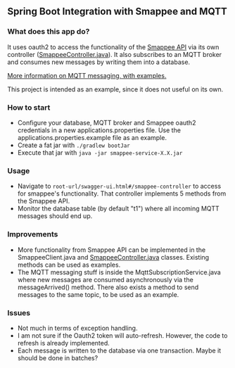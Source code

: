 ## Spring Boot Integration with Smappee and MQTT

### What does this app do?
It uses oauth2 to access the functionality of the [Smappee API](https://smappee.atlassian.net/wiki/spaces/DEVAPI/overview) via its own controller ([SmappeeController.java](https://github.com/Theoklitos/smappee-service/blob/master/src/main/java/de/diedev/smappee/controller/SmappeeController.java)). It also subscribes to an MQTT broker and consumes new messages by writing them into a database.

[More information on MQTT messaging, with examples.](https://www.hivemq.com/blog/how-to-get-started-with-mqtt)

This project is intended as an example, since it does not useful on its own.

### How to start
* Configure your database, MQTT broker and Smappee oauth2 credentials in a new  applications.properties file. Use the applications.properties.example file as an example.
* Create a fat jar with `./gradlew bootJar`
* Execute that jar with `java -jar smappee-service-X.X.jar`

### Usage
* Navigate to `root-url/swagger-ui.html#/smappee-controller` to access for smappee's functionality. That controller implements 5 methods from the Smappee API.
* Monitor the database table (by default "t1") where all incoming MQTT messages should end up.

### Improvements
* More functionality from Smappee API can be implemented in the SmappeeClient.java and [SmappeeController.java]((https://github.com/Theoklitos/smappee-service/blob/master/src/main/java/de/diedev/smappee/controller/SmappeeController.java)) classes. Existing methods can be used as examples.
* The MQTT messaging stuff is inside the MqttSubscriptionService.java where new messages are consumed asynchronously via the messageArrived() method. There also exists a method to send messages to the same topic, to be used as an example.

### Issues
* Not much in terms of exception handling.
* I am not sure if the Oauth2 token will auto-refresh. However, the code to refresh is already implemented.
* Each message is written to the database via one transaction. Maybe it should be done in batches?
